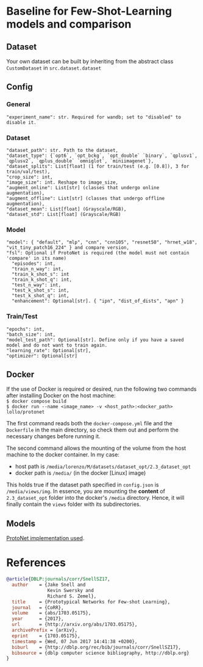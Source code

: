 # Baseline for Few-Shot-Learning models and comparison

## Dataset
Your own dataset can be built by inheriting from the abstract class `CustomDataset` in `src.dataset.dataset`

## Config
### General
```
"experiment_name": str. Required for wandb; set to "disabled" to disable it.
```

### Dataset
```
"dataset_path": str. Path to the dataset,
"dataset_type": {`opt6`, `opt_bckg`, `opt_double` `binary`, `qplusv1`, `qplusv2`, `qplus_double` `omniglot`, `miniimagenet`},
"dataset_splits": List[float] (1 for train/test (e.g. [0.8]), 3 for train/val/test),
"crop_size": int,
"image_size": int. Reshape to image_size,
"augment_online": List[str] (classes that undergo online augmentation),
"augment_offline": List[str] (classes that undergo offline augmentation),
"dataset_mean": List[float] (Grayscale/RGB),
"dataset_std": List[float] (Grayscale/RGB)
```

### Model
```
"model": { "default", "mlp", "cnn", "cnn105", "resnet50", "hrnet_w18", "vit_tiny_patch16_224" } and compare version,
"fsl": Optional if ProtoNet is required (the model must not contain 'compare' in its name)
  "episodes": int,
  "train_n_way": int,
  "train_k_shot_s": int
  "train_k_shot_q": int,
  "test_n_way": int,
  "test_k_shot_s": int,
  "test_k_shot_q": int,
  "enhancement": Optional[str]. { "ipn", "dist_of_dists", "apn" }
```

### Train/Test
```
"epochs": int,
"batch_size": int,
"model_test_path": Optional[str]. Define only if you have a saved model and do not want to train again.
"learning_rate": Optional[str],
"optimizer": Optional[str]
```

## Docker
If the use of Docker is required or desired, run the following two commands after installing Docker on the host machine:  
`$ docker compose build`  
`$ docker run --name <image_name> -v <host_path>:<docker_path> lollo/protonet`

The first command reads both the `docker-compose.yml` file and the `Dockerfile` in the main directory, so check them out and perform the necessary changes before running it.

The second command allows the mounting of the volume from the host machine to the docker container. In my case:   
- host path is `/media/lorenzo/M/datasets/dataset_opt/2.3_dataset_opt`
- docker path is `/media/` (in the docker [Linux] image)

This holds true if the dataset path specified in `config.json` is `/media/views/img`. In essence, you are mounting the **content** of `2.3_dataset_opt` folder into the docker's `/media` directory. Hence, it will finally contain the `views` folder with its subdirectories.

## Models
[ProtoNet implementation used](https://github.com/orobix/Prototypical-Networks-for-Few-shot-Learning-PyTorch).

# References
```bib
@article{DBLP:journals/corr/SnellSZ17,
  author    = {Jake Snell and
               Kevin Swersky and
               Richard S. Zemel},
  title     = {Prototypical Networks for Few-shot Learning},
  journal   = {CoRR},
  volume    = {abs/1703.05175},
  year      = {2017},
  url       = {http://arxiv.org/abs/1703.05175},
  archivePrefix = {arXiv},
  eprint    = {1703.05175},
  timestamp = {Wed, 07 Jun 2017 14:41:38 +0200},
  biburl    = {http://dblp.org/rec/bib/journals/corr/SnellSZ17},
  bibsource = {dblp computer science bibliography, http://dblp.org}
}
```
